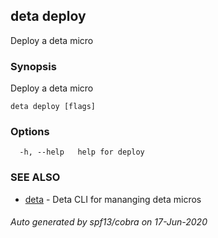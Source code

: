 ## deta deploy

Deploy a deta micro

### Synopsis

Deploy a deta micro

```
deta deploy [flags]
```

### Options

```
  -h, --help   help for deploy
```

### SEE ALSO

* [deta](deta.md)	 - Deta CLI for mananging deta micros

###### Auto generated by spf13/cobra on 17-Jun-2020

